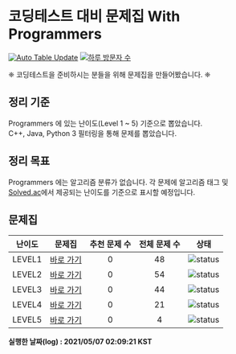 # 코딩테스트 대비 문제집 With Programmers

[![Auto Table Update](https://github.com/tony9402/programmers/actions/workflows/auto_update_table.yml/badge.svg)](https://github.com/tony9402/programmers/actions/workflows/auto_update_table.yml)
[![하루 방문자 수](https://hits.seeyoufarm.com/api/count/incr/badge.svg?url=https%3A%2F%2Fgithub.com%2Ftony9402%2Fprogrammers)](https://github.com/tony9402/programmers)

❈  코딩테스트을 준비하시는 분들을 위해 문제집을 만들어봤습니다. ❈

## 정리 기준

Programmers 에 있는 난이도(Level 1 ~ 5) 기준으로 뽑았습니다.  
C++, Java, Python 3 필터링을 통해 문제를 뽑았습니다.

## 정리 목표

Programmers 에는 알고리즘 분류가 없습니다. 
각 문제에 알고리즘 태그 및 [Solved.ac](https://solved.ac/)에서 제공되는 난이도를 기준으로 표시할 예정입니다.

## 문제집



| 난이도 | 문제집 | 추천 문제 수 | 전체 문제 수 | 상태 |
| :--: |:--: |:--: |:--: |:--: |
| LEVEL1 | [바로 가기](./LEVEL1) | 0 | 48 | ![status][TODO] |
| LEVEL2 | [바로 가기](./LEVEL2) | 0 | 54 | ![status][TODO] |
| LEVEL3 | [바로 가기](./LEVEL3) | 0 | 44 | ![status][TODO] |
| LEVEL4 | [바로 가기](./LEVEL4) | 0 | 21 | ![status][TODO] |
| LEVEL5 | [바로 가기](./LEVEL5) | 0 | 4 | ![status][TODO] |


**실행한 날짜(log) : 2021/05/07 02:09:21 KST**


[TODO]: https://img.shields.io/badge/-TODO-DFFD26
[DOING]: https://img.shields.io/badge/-DOING-31AE0F
[DONE]: https://img.shields.io/badge/-DONE-0885CC
